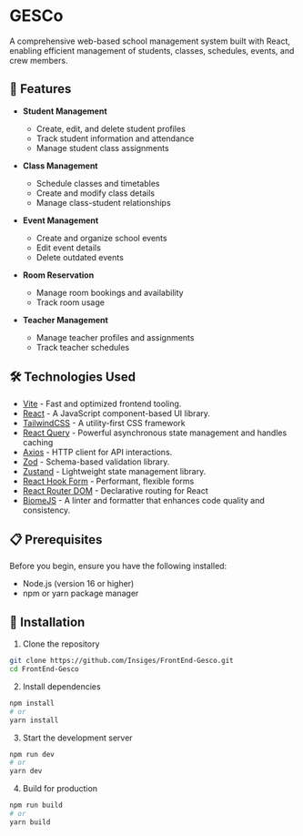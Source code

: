 # GESCo

A comprehensive web-based school management system built with React, enabling efficient management of students, classes, schedules, events, and crew members.

## 🚀 Features

- **Student Management**
  - Create, edit, and delete student profiles
  - Track student information and attendance
  - Manage student class assignments

- **Class Management**
  - Schedule classes and timetables
  - Create and modify class details
  - Manage class-student relationships

- **Event Management**
  - Create and organize school events
  - Edit event details
  - Delete outdated events

- **Room Reservation**
  - Manage room bookings and availability
  - Track room usage

- **Teacher Management**
  - Manage teacher profiles and assignments
  - Track teacher schedules

## 🛠️ Technologies Used

- [Vite](https://vitejs.dev/) - Fast and optimized frontend tooling.
- [React](https://reactjs.org/) - A JavaScript component-based UI library.
- [TailwindCSS](https://tailwindcss.com/) - A utility-first CSS framework
- [React Query](https://tanstack.com/query/latest) - Powerful asynchronous state management and handles caching
- [Axios](https://axios-http.com/) - HTTP client for API interactions.
- [Zod](https://zod.dev/) - Schema-based validation library.
- [Zustand](https://zustand-demo.pmnd.rs/) - Lightweight state management library.
- [React Hook Form](https://react-hook-form.com/) - Performant, flexible forms
- [React Router DOM](https://reactrouter.com/) - Declarative routing for React
- [BiomeJS](https://biomejs.dev/pt-br/) - A linter and formatter that enhances code quality and consistency.

## 📋 Prerequisites

Before you begin, ensure you have the following installed:
- Node.js (version 16 or higher)
- npm or yarn package manager

## 🚀 Installation

1. Clone the repository
```bash
git clone https://github.com/Insiges/FrontEnd-Gesco.git
cd FrontEnd-Gesco
```

2. Install dependencies
```bash
npm install
# or
yarn install
```

3. Start the development server
```bash
npm run dev
# or
yarn dev
```

4. Build for production
```bash
npm run build
# or
yarn build
```
